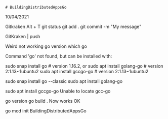 	# BuildingDistributedAppsGo

10/04/2021

Gitkraken
Alt + T
git status
git add .
git commit -m "My message"

GitKraken | push


Weird not working
go version 
which go

Command 'go' not found, but can be installed with:

sudo snap install go         # version 1.16.2, or
sudo apt  install golang-go  # version 2:1.13~1ubuntu2
sudo apt  install gccgo-go   # version 2:1.13~1ubuntu2


sudo snap install go --classic
sudo apt  install golang-go  

sudo apt  install gccgo-go 
Unable to locate gcc-go


go version
go build .
Now works OK		



go mod init BuildingDistributedAppsGo
